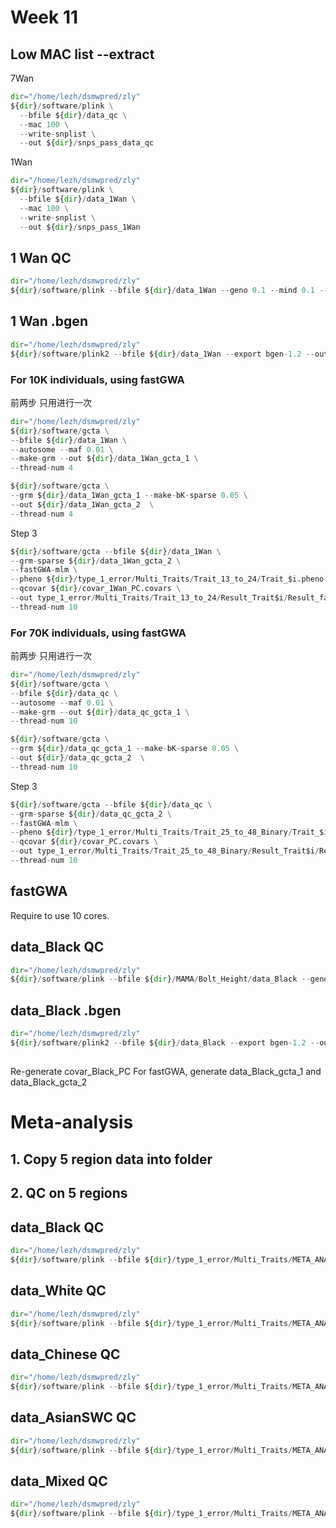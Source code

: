 # Week 11

## Low MAC list --extract
7Wan
```python
dir="/home/lezh/dsmwpred/zly"
${dir}/software/plink \
  --bfile ${dir}/data_qc \
  --mac 100 \
  --write-snplist \
  --out ${dir}/snps_pass_data_qc
```

1Wan
```python
dir="/home/lezh/dsmwpred/zly"
${dir}/software/plink \
  --bfile ${dir}/data_1Wan \
  --mac 100 \
  --write-snplist \
  --out ${dir}/snps_pass_1Wan
```

## 1 Wan QC
```python
dir="/home/lezh/dsmwpred/zly"
${dir}/software/plink --bfile ${dir}/data_1Wan --geno 0.1 --mind 0.1 --maf 0.05 --mac 100 --make-bed --out ${dir}/data_1Wan
```

## 1 Wan .bgen
```python
dir="/home/lezh/dsmwpred/zly"
${dir}/software/plink2 --bfile ${dir}/data_1Wan --export bgen-1.2 --out ${dir}/data_1Wan
```

### For 10K individuals, using fastGWA
前两步  只用进行一次
```python
dir="/home/lezh/dsmwpred/zly"
${dir}/software/gcta \
--bfile ${dir}/data_1Wan \
--autosome --maf 0.01 \
--make-grm --out ${dir}/data_1Wan_gcta_1 \
--thread-num 4

${dir}/software/gcta \
--grm ${dir}/data_1Wan_gcta_1 --make-bK-sparse 0.05 \
--out ${dir}/data_1Wan_gcta_2  \
--thread-num 4
```

Step 3
```python
${dir}/software/gcta --bfile ${dir}/data_1Wan \
--grm-sparse ${dir}/data_1Wan_gcta_2 \
--fastGWA-mlm \
--pheno ${dir}/type_1_error/Multi_Traits/Trait_13_to_24/Trait_$i.pheno \
--qcovar ${dir}/covar_1Wan_PC.covars \
--out type_1_error/Multi_Traits/Trait_13_to_24/Result_Trait$i/Result_fastGWA_Trait$i \
--thread-num 10
```





### For 70K individuals, using fastGWA
前两步  只用进行一次
```python
dir="/home/lezh/dsmwpred/zly"
${dir}/software/gcta \
--bfile ${dir}/data_qc \
--autosome --maf 0.01 \
--make-grm --out ${dir}/data_qc_gcta_1 \
--thread-num 10

${dir}/software/gcta \
--grm ${dir}/data_qc_gcta_1 --make-bK-sparse 0.05 \
--out ${dir}/data_qc_gcta_2  \
--thread-num 10
```

Step 3
```python
${dir}/software/gcta --bfile ${dir}/data_qc \
--grm-sparse ${dir}/data_qc_gcta_2 \
--fastGWA-mlm \
--pheno ${dir}/type_1_error/Multi_Traits/Trait_25_to_48_Binary/Trait_$i.pheno \
--qcovar ${dir}/covar_PC.covars \
--out type_1_error/Multi_Traits/Trait_25_to_48_Binary/Result_Trait$i/Result_fastGWA_Trait$i \
--thread-num 10
```


## fastGWA
Require to use 10 cores.   


## data_Black QC
```python
dir="/home/lezh/dsmwpred/zly"
${dir}/software/plink --bfile ${dir}/MAMA/Bolt_Height/data_Black --geno 0.1 --mind 0.1 --maf 0.05 --mac 100 --make-bed --out ${dir}/data_Black
```

## data_Black .bgen
```python
dir="/home/lezh/dsmwpred/zly"
${dir}/software/plink2 --bfile ${dir}/data_Black --export bgen-1.2 --out ${dir}/data_Black
```

##
Re-generate covar_Black_PC
For fastGWA, generate data_Black_gcta_1 and data_Black_gcta_2





# Meta-analysis
## 1. Copy 5 region data into folder
## 2. QC on 5 regions
## data_Black QC
```python
dir="/home/lezh/dsmwpred/zly"
${dir}/software/plink --bfile ${dir}/type_1_error/Multi_Traits/META_ANALYSIS/data_Black --geno 0.1 --mind 0.1 --maf 0.05 --mac 100 --make-bed --out ${dir}/data_Black
```
## data_White QC
```python
dir="/home/lezh/dsmwpred/zly"
${dir}/software/plink --bfile ${dir}/type_1_error/Multi_Traits/META_ANALYSIS/data_White --geno 0.1 --mind 0.1 --maf 0.05 --mac 100 --make-bed --out ${dir}/type_1_error/Multi_Traits/META_ANALYSIS/data_White
```
## data_Chinese QC
```python
dir="/home/lezh/dsmwpred/zly"
${dir}/software/plink --bfile ${dir}/type_1_error/Multi_Traits/META_ANALYSIS/data_Chinese --geno 0.1 --mind 0.1 --maf 0.05 --mac 100 --make-bed --out ${dir}/type_1_error/Multi_Traits/META_ANALYSIS/data_Chinese
```
## data_AsianSWC QC
```python
dir="/home/lezh/dsmwpred/zly"
${dir}/software/plink --bfile ${dir}/type_1_error/Multi_Traits/META_ANALYSIS/data_AsianSWC --geno 0.1 --mind 0.1 --maf 0.05 --mac 100 --make-bed --out ${dir}/type_1_error/Multi_Traits/META_ANALYSIS/data_AsianSWC
```
## data_Mixed QC
```python
dir="/home/lezh/dsmwpred/zly"
${dir}/software/plink --bfile ${dir}/type_1_error/Multi_Traits/META_ANALYSIS/data_Mixed --geno 0.1 --mind 0.1 --maf 0.05 --mac 100 --make-bed --out ${dir}/type_1_error/Multi_Traits/META_ANALYSIS/data_Mixed
```